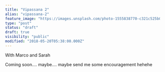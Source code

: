 ```yaml
---
title: "Vipassana 2"
alias: "vipassana-2"
feature_image: "https://images.unsplash.com/photo-1555838770-c321c525b004?ixlib=rb-1.2.1&q=80&fm=jpg&crop=entropy&cs=tinysrgb&w=2000&fit=max&ixid=eyJhcHBfaWQiOjExNzczfQ"
type: "post"
status: "draft"
draft: true
visibility: "public"
modified: "2018-05-20T05:38:00.000Z"
---
```


<p>With Marco and Sarah</p><p>Coming soon.... maybe.... maybe send me some encouragement hehehe</p>
